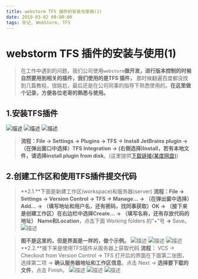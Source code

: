 ```yaml
---
title: webstorm TFS 插件的安装与使用(1)
date: 2019-03-02 00:00:00
tags: 杂记, WebStorm, TFS
---
```


# webstorm TFS 插件的安装与使用(1)
<ClientOnly>
  <display-bar :displayData="$frontmatter"></display-bar>
</ClientOnly>

>在工作中遇到的问题，我们公司使用``webstorm``**做开发，进行版本控制的时候自然要用到相关的插件，我们使用的是TFS 插件，** 那时候翻遍百度都没找到几篇教程，很尴尬，最后还是在公司同事的指导下熟悉使用的。**在这里做个记录，方便各位老哥的熟悉与使用。**

## 1.安装TFS插件
![描述](/images/other/tfs_01_1.png)
![描述](/images/other/tfs_01_2.png)
![描述](/images/other/tfs_01_3.png)
>**流程：**File -> Settings -> Plugins -> TFS -> Install JetBrains plugin -> （在弹出窗口中选择）TFS Integration -> (右侧选择)Install，若有本地文件，请选择**install plugin from disk**。(这里提供[下载链接(某度网盘)][1])

## 2.创建工作区和使用TFS插件提交代码
>**2.1.**下面是新建工作区(workspace)和服务器(server)
**流程：**File **->** Settings **->** Version Control **->** TFS **->** Manage... **->** （在弹出窗中选择）Add... **->** （填写地址和用户名，还有密码，找同事获取）OK **->** （接下来是创建工作区）**在右边栏中选择**Create... **->** （填写名称，还有存放代码的地址） **Name**和**Location**，点击下面 Working folders 的“+”号 **->** Save。
![描述](/images/other/tfs_01_4.png)

>**图不是这里的，但是界面是一样的，做个示例。**
![描述](/images/other/tfs_01_5.png)
![描述](/images/other/tfs_01_6.png)
![描述](/images/other/tfs_01_7.png)
>**2.2.**接下来是使用TFS插件从服务器上获取代码
**流程：** VCS -> Checkout from Version Control -> TFS 打开后的界面在下面第二张图，选择第二项 -> **确认服务器地址和工作区信息**，点击 Next -> **选择要下载的文件**，点击 Finish。
![描述](/images/other/tfs_01_8.png)
![描述](/images/other/tfs_01_9.png)
![描述](/images/other/tfs_01_10.png)



  [1]: https://pan.baidu.com/s/10GNA_xlWbCR4HlHqGM2IPQ